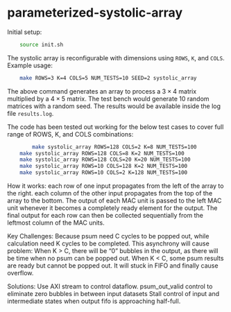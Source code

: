 # parameterized-systolic-array
Initial setup:

```bash
    source init.sh
```

The systolic array is reconfigurable with dimensions using `ROWS`, `K`, and `COLS`. Example usage:
```bash
    make ROWS=3 K=4 COLS=5 NUM_TESTS=10 SEED=2 systolic_array
```

The above command generates an array to process a $3\times4$ matrix multiplied by a $4\times 5$ matrix. The test bench would generate 10 random matrices with a random seed. The results would be available inside the log file `results.log`.

The code has been tested out working for the below test cases to cover full range of ROWS, K, and COLS combinations:
```bash
        make systolic_array ROWS=128 COLS=2 K=8 NUM_TESTS=100
	make systolic_array ROWS=128 COLS=8 K=2 NUM_TESTS=100
	make systolic_array ROWS=128 COLS=20 K=20 NUM_TESTS=100
	make systolic_array ROWS=10 COLS=128 K=2 NUM_TESTS=100
	make systolic_array ROWS=10 COLS=2 K=128 NUM_TESTS=100
```

How it works:
	each row of one input propagates from the left of the array to the right.
	each column of the other input propagates from the top of the array to the bottom.
	The output of each MAC unit is passed to the left MAC unit whenever it becomes a completely ready element for the output. 
	The final output for each row can then be collected sequentially from the leftmost column of the MAC units.

Key Challenges:
Because psum need C cycles to be popped out, while calculation need K cycles to be completed. This asynchrony will cause problem:
When K > C, there will be “0” bubbles in the output, as there will be time when no psum can be popped out.
When K < C, some psum results are ready but cannot be popped out. It will stuck in FIFO and finally cause overflow.

Solutions:
Use AXI stream to control dataflow.
psum_out_valid control to eliminate zero bubbles in between input datasets
Stall control of input and intermediate states when output fifo is approaching half-full.

